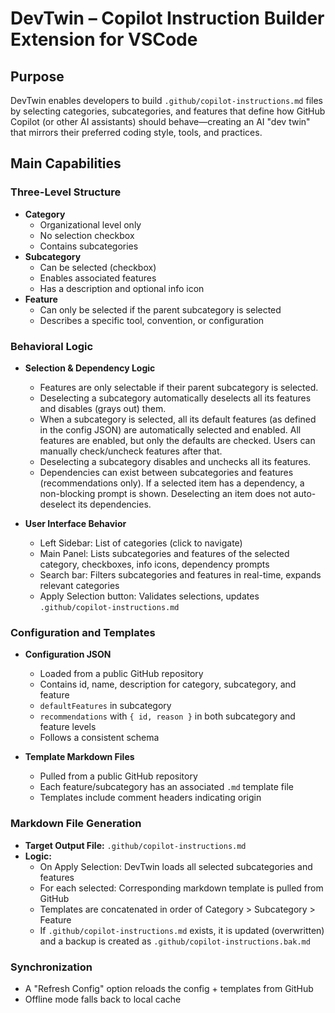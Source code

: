 # DevTwin – Copilot Instruction Builder Extension for VSCode

## Purpose
DevTwin enables developers to build `.github/copilot-instructions.md` files by selecting categories, subcategories, and features that define how GitHub Copilot (or other AI assistants) should behave—creating an AI "dev twin" that mirrors their preferred coding style, tools, and practices.

## Main Capabilities

### Three-Level Structure
- **Category**
  - Organizational level only
  - No selection checkbox
  - Contains subcategories
- **Subcategory**
  - Can be selected (checkbox)
  - Enables associated features
  - Has a description and optional info icon
- **Feature**
  - Can only be selected if the parent subcategory is selected
  - Describes a specific tool, convention, or configuration

### Behavioral Logic
- **Selection & Dependency Logic**
  - Features are only selectable if their parent subcategory is selected.
  - Deselecting a subcategory automatically deselects all its features and disables (grays out) them.
  - When a subcategory is selected, all its default features (as defined in the config JSON) are automatically selected and enabled. All features are enabled, but only the defaults are checked. Users can manually check/uncheck features after that.
  - Deselecting a subcategory disables and unchecks all its features.
  - Dependencies can exist between subcategories and features (recommendations only). If a selected item has a dependency, a non-blocking prompt is shown. Deselecting an item does not auto-deselect its dependencies.

- **User Interface Behavior**
  - Left Sidebar: List of categories (click to navigate)
  - Main Panel: Lists subcategories and features of the selected category, checkboxes, info icons, dependency prompts
  - Search bar: Filters subcategories and features in real-time, expands relevant categories
  - Apply Selection button: Validates selections, updates `.github/copilot-instructions.md`

### Configuration and Templates
- **Configuration JSON**
  - Loaded from a public GitHub repository
  - Contains id, name, description for category, subcategory, and feature
  - `defaultFeatures` in subcategory
  - `recommendations` with `{ id, reason }` in both subcategory and feature levels
  - Follows a consistent schema

- **Template Markdown Files**
  - Pulled from a public GitHub repository
  - Each feature/subcategory has an associated `.md` template file
  - Templates include comment headers indicating origin

### Markdown File Generation
- **Target Output File:** `.github/copilot-instructions.md`
- **Logic:**
  - On Apply Selection: DevTwin loads all selected subcategories and features
  - For each selected: Corresponding markdown template is pulled from GitHub
  - Templates are concatenated in order of Category > Subcategory > Feature
  - If `.github/copilot-instructions.md` exists, it is updated (overwritten) and a backup is created as `.github/copilot-instructions.bak.md`

### Synchronization
- A "Refresh Config" option reloads the config + templates from GitHub
- Offline mode falls back to local cache

